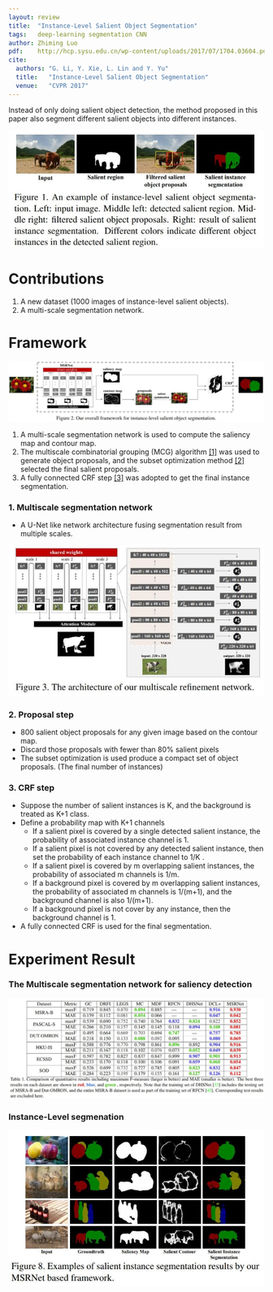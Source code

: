 ```yaml
---
layout: review
title:  "Instance-Level Salient Object Segmentation"
tags:   deep-learning segmentation CNN
author: Zhiming Luo
pdf:    http://hcp.sysu.edu.cn/wp-content/uploads/2017/07/1704.03604.pdf
cite:
  authors: "G. Li, Y. Xie, L. Lin and Y. Yu"
  title:   "Instance-Level Salient Object Segmentation"
  venue:   "CVPR 2017"
---
```


Instead of only doing salient object detection, the method proposed in this paper also segment different salient objects into different instances.

![](/article/images/salient-instance/idea.jpg)

# Contributions

1. A new dataset (1000 images of instance-level salient objects).
2. A multi-scale segmentation network. 

# Framework
![](/article/images/salient-instance/framework.jpg)

1. A multi-scale segmentation network is used to compute the saliency map and contour map.
2. The multiscale combinatorial grouping (MCG) algorithm [[1]](https://www2.eecs.berkeley.edu/Research/Projects/CS/vision/grouping/mcg/resources/MCG_CVPR2014.pdf) was used to generate object proposals, and the subset optimization method [[2]](http://users.eecs.northwestern.edu/~xsh835/assets/cvpr2016_sod.pdf) selected the final salient proposals. 
3. A fully connected CRF step [[3]](https://arxiv.org/abs/1210.5644) was adopted to get the final instance segmentation. 

### 1. Multiscale segmentation network
- A U-Net like network architecture fusing segmentation result from multiple scales.

![](/article/images/salient-instance/msnet_1.jpg)

### 2. Proposal step

- 800 salient object proposals for any given image based on the contour map.
- Discard those proposals with fewer than 80% salient pixels
- The subset optimization is used produce a compact set of object proposals. (The final number of instances) 

### 3. CRF step
- Suppose the number of salient instances is K, and the background is treated as K+1 class.
- Define a probability map with K+1 channels
  - If a salient pixel is covered by a single detected salient instance, the probability of associated instance channel is 1. 
  - If a salient pixel is not covered by any detected salient instance, then set the probability of each instance channel to 1/K .
  - If a salient pixel is covered by m overlapping salient instances, the probability of associated m channels is 1/m.   
  - If a background pixel is covered by m overlapping salient instances, the probability of associated m channels is 1/(m+1), and the background channel is also 1/(m+1). 
  - If a background pixel is not cover by any instance, then the background channel is 1.
- A fully connected CRF is used for the final segmentation.

# Experiment Result

### The Multiscale segmentation network for saliency detection

![](/article/images/salient-instance/result_1.jpg)

### Instance-Level segmenation

![](/article/images/salient-instance/result_2.jpg)
